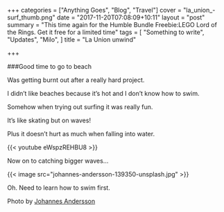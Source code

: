 +++
categories = ["Anything Goes", "Blog", "Travel"]
cover = "la_union_-surf_thumb.png"
date = "2017-11-20T07:08:09+10:11"
layout = "post"
summary = "This time again for the Humble Bundle Freebie:LEGO Lord of the Rings. Get it free for a limited time"
tags = [
  "Something to write",
  "Updates",
  "Milo",
]
title = "La Union unwind"

+++

###Good time to go to beach

Was getting burnt out after a really hard project.

I didn’t like beaches because it’s hot and I don’t know how to swim.

Somehow when trying out surfing it was really fun.

It’s like skating but on waves!

Plus it doesn’t hurt as much when falling into water.

{{< youtube eWspzREHBU8 >}}

Now on to catching bigger waves…

{{< image src="johannes-andersson-139350-unsplash.jpg" >}}

Oh. Need to learn how to swim first.

Photo by [Johannes Andersson](https://unsplash.com/@thejoltjoker?utm_medium=referral&utm_campaign=photographer-credit&utm_content=creditBadge)
